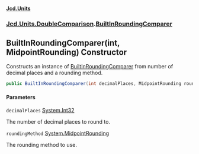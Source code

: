 #### [Jcd.Units](index.md 'index')
### [Jcd.Units.DoubleComparison](Jcd.Units.DoubleComparison.md 'Jcd.Units.DoubleComparison').[BuiltInRoundingComparer](Jcd.Units.DoubleComparison.BuiltInRoundingComparer.md 'Jcd.Units.DoubleComparison.BuiltInRoundingComparer')

## BuiltInRoundingComparer(int, MidpointRounding) Constructor

Constructs an instance of [BuiltInRoundingComparer](Jcd.Units.DoubleComparison.BuiltInRoundingComparer.md 'Jcd.Units.DoubleComparison.BuiltInRoundingComparer') from number of decimal places and a rounding method.

```csharp
public BuiltInRoundingComparer(int decimalPlaces, MidpointRounding roundingMethod=0);
```
#### Parameters

<a name='Jcd.Units.DoubleComparison.BuiltInRoundingComparer.BuiltInRoundingComparer(int,MidpointRounding).decimalPlaces'></a>

`decimalPlaces` [System.Int32](https://docs.microsoft.com/en-us/dotnet/api/System.Int32 'System.Int32')

The number of decimal places to round to.

<a name='Jcd.Units.DoubleComparison.BuiltInRoundingComparer.BuiltInRoundingComparer(int,MidpointRounding).roundingMethod'></a>

`roundingMethod` [System.MidpointRounding](https://docs.microsoft.com/en-us/dotnet/api/System.MidpointRounding 'System.MidpointRounding')

The rounding method to use.